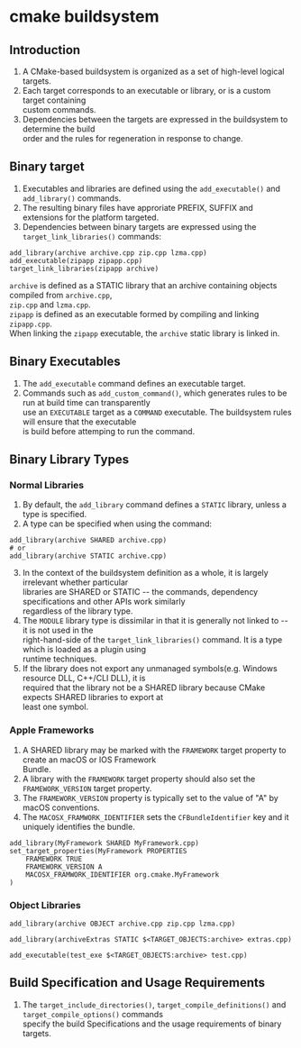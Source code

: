 # cmake buildsystem
## Introduction
1. A CMake-based buildsystem is organized as a set of high-level logical targets.  
2. Each target corresponds to an executable or library, or is a custom target containing  
custom commands.  
3. Dependencies between the targets are expressed in the buildsystem to determine the build  
order and the rules for regeneration in response to change.  

## Binary target
1. Executables and libraries are defined using the `add_executable()` and `add_library()` commands.  
2. The resulting binary files have approriate PREFIX, SUFFIX and extensions for the platform targeted.  
3. Dependencies between binary targets are expressed using the `target_link_libraries()` commands:  
```
add_library(archive archive.cpp zip.cpp lzma.cpp)
add_executable(zipapp zipapp.cpp)
target_link_libraries(zipapp archive)
```
`archive` is defined as a STATIC library that an archive containing objects compiled from `archive.cpp`,  
`zip.cpp` and `lzma.cpp`.  
`zipapp` is defined as an executable formed by compiling and linking `zipapp.cpp`.  
When linking the `zipapp` executable, the `archive` static library is linked in.  

## Binary Executables
1. The `add_executable` command defines an executable target.  
2. Commands such as `add_custom_command()`, which generates rules to be run at build time can transparently  
use an `EXECUTABLE` target as a `COMMAND` executable. The buildsystem rules will ensure that the executable  
is build before attemping to run the command.  

## Binary Library Types
### Normal Libraries
1. By default, the `add_library` command defines a `STATIC` library, unless a type is specified.  
2. A type can be specified when using the command:  
```
add_library(archive SHARED archive.cpp)
# or
add_library(archive STATIC archive.cpp)
```
3. In the context of the buildsystem definition as a whole, it is largely irrelevant whether particular  
libraries are SHARED or STATIC -- the commands, dependency specifications and other APIs work similarly  
regardless of the library type.  
4. The `MODULE` library type is dissimilar in that it is generally not linked to -- it is not used in the  
right-hand-side of the `target_link_libraries()` command. It is a type which is loaded as a plugin using  
runtime techniques.  
5. If the library does not export any unmanaged symbols(e.g. Windows resource DLL, C++/CLI DLL), it is  
required that the library not be a SHARED library because CMake expects SHARED libraries to export at  
least one symbol.  
### Apple Frameworks
1. A SHARED library may be marked with the `FRAMEWORK` target property to create an macOS or IOS Framework  
Bundle.  
2. A library with the `FRAMEWORK` target property should also set the `FRAMEWORK_VERSION` target property.  
3. The `FRAMEWORK_VERSION` property is typically set to the value of "A" by macOS conventions.  
4. The `MACOSX_FRAMWORK_IDENTIFIER` sets the `CFBundleIdentifier` key and it uniquely identifies the bundle.  
```
add_library(MyFramework SHARED MyFramework.cpp)
set_target_properties(MyFramework PROPERTIES
    FRAMEWORK TRUE
    FRAMEWORK_VERSION A
    MACOSX_FRAMWORK_IDENTIFIER org.cmake.MyFramework
)
```
### Object Libraries
```
add_library(archive OBJECT archive.cpp zip.cpp lzma.cpp)

add_library(archiveExtras STATIC $<TARGET_OBJECTS:archive> extras.cpp)

add_executable(test_exe $<TARGET_OBJECTS:archive> test.cpp)
```

## Build Specification and Usage Requirements
1. The `target_include_directories()`, `target_compile_definitions()` and `target_compile_options()` commands  
specify the build Specifications and the usage requirements of binary targets.  

